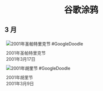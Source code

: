 
<h1 align="center"> 谷歌涂鸦 </h1>




## 3 月

<div class="image">


<img src="" alt="2001年圣帕特里克节 #GoogleDoodle" style="margin: 5px"/>
<div class="info" style="font-size: 14px; color:#333333; margin:5px"><div class="title">2001年圣帕特里克节</div><div class="date">2001年3月17日</div></div>

<img src="" alt="2001年胡里节 #GoogleDoodle" style="margin: 5px"/>
<div class="info" style="font-size: 14px; color:#333333; margin:5px"><div class="title">2001年胡里节</div><div class="date">2001年3月9日</div></div>

</div>








